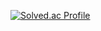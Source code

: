 [![Solved.ac Profile](http://mazassumnida.wtf/api/generate_badge?boj=kimusamu)](https://solved.ac/kimusamu)

